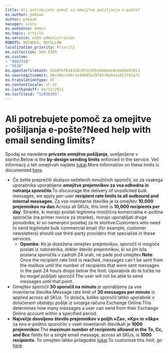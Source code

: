 ```yaml
---
title: Ali potrebujete pomoč za omejitve pošiljanja e-pošte?
ms.author: pebaum
author: pebaum
manager: scotv
ms.audience: Admin
ms.topic: article
ms.service: o365-administration
ROBOTS: NOINDEX, NOFOLLOW
localization_priority: Priority
ms.collection: Adm_O365
ms.custom:
- "9002938"
- "5630"
ms.openlocfilehash: b5bdfbf818328c97ec93b3468aeedcbe88e03913
ms.sourcegitcommit: 8bc60ec34bc1e40685e3976576e04a2623f63a7c
ms.translationtype: HT
ms.contentlocale: sl-SI
ms.lasthandoff: 04/15/2021
ms.locfileid: "51836295"
---
```

# <a name="need-help-with-email-sending-limits"></a><span data-ttu-id="6679f-102">Ali potrebujete pomoč za omejitve pošiljanja e-pošte?</span><span class="sxs-lookup"><span data-stu-id="6679f-102">Need help with email sending limits?</span></span>

<span data-ttu-id="6679f-103">Spodaj so navedene **privzete omejitve pošiljanja**, uveljavljene v storitvi.</span><span class="sxs-lookup"><span data-stu-id="6679f-103">Below is the **by-design sending limits** enforced in the service.</span></span> <span data-ttu-id="6679f-104">Več informacij o teh omejitvah najdete [tukaj](https://docs.microsoft.com/office365/servicedescriptions/exchange-online-service-description/exchange-online-limits#receiving-and-sending-limits).</span><span class="sxs-lookup"><span data-stu-id="6679f-104">More information on these limits is documented [here](https://docs.microsoft.com/office365/servicedescriptions/exchange-online-service-description/exchange-online-limits#receiving-and-sending-limits).</span></span>

- <span data-ttu-id="6679f-105">Če želite preprečiti dostavo neželenih množičnih sporočil, so za vsakega uporabnika uporabljene **omejitve prejemnikov za vsa odhodna in notranja sporočila**.</span><span class="sxs-lookup"><span data-stu-id="6679f-105">To discourage the delivery of unsolicited bulk messages, we apply per-user **recipient rate limits to all outbound and internal messages**.</span></span> <span data-ttu-id="6679f-106">Za vse inventarne številke je ta omejitev **10.000 prejemnikov na dan**.</span><span class="sxs-lookup"><span data-stu-id="6679f-106">Across all SKUs, this limit is **10,000 recipients per day**.</span></span>  <span data-ttu-id="6679f-107">Stranke, ki morajo poslati legitimna množična komercialna e-poštna sporočila (na primer novice za stranke), morajo uporabljati druge ponudnike, ki so namenjeni posebej za te storitve.</span><span class="sxs-lookup"><span data-stu-id="6679f-107">Customers who need to send legitimate bulk commercial email (for example, customer newsletters) should use third-party providers that specialize in these services.</span></span>
    - <span data-ttu-id="6679f-108">**Opomba**: Ko je dosežena omejitev prejemnikov, sporočil ni mogoče poslati iz nabiralnika, dokler število prejemnikov, ki so jim bila poslana sporočila v zadnjih 24 urah, ne pade pod omejitev.</span><span class="sxs-lookup"><span data-stu-id="6679f-108">**Note**: Once the recipient rate limit is reached, messages can't be sent from the mailbox until the number of recipients that were sent messages in the past 24 hours drops below the limit.</span></span> <span data-ttu-id="6679f-109">Uporabnik do te točke ne bo mogel pošiljati sporočil.</span><span class="sxs-lookup"><span data-stu-id="6679f-109">The user will not be able to send messages until that point.</span></span>
- <span data-ttu-id="6679f-110">Omejitev sporočil **30 sporočil na minuto** je uporabljena za vse inventarne številke.</span><span class="sxs-lookup"><span data-stu-id="6679f-110">Message rate limit of **30 messages per minute** is applied across all SKUs.</span></span> <span data-ttu-id="6679f-111">To določa, koliko sporočil lahko uporabnik v določenem obdobju pošlje iz svojega računa Exchange Online.</span><span class="sxs-lookup"><span data-stu-id="6679f-111">This determines how many messages a user can send from their Exchange Online account within a specified period.</span></span>
- <span data-ttu-id="6679f-112">**Največje dovoljeno število prejemnikov v poljih »Za«, »Kp« in »Skp«** za eno e-poštno sporočilo v vseh inventarnih številkah je **1000 prejemnikov**.</span><span class="sxs-lookup"><span data-stu-id="6679f-112">The **maximum number of recipients allowed in the To, Cc, and Bcc** fields for a single email message, across all SKUs, is **1000 recipients**.</span></span> <span data-ttu-id="6679f-113">To omejitev lahko prilagodite [tukaj](https://techcommunity.microsoft.com/t5/exchange-team-blog/customizable-recipient-limits-in-office-365/ba-p/1183228).</span><span class="sxs-lookup"><span data-stu-id="6679f-113">To customize this limit, go [here](https://techcommunity.microsoft.com/t5/exchange-team-blog/customizable-recipient-limits-in-office-365/ba-p/1183228).</span></span>
